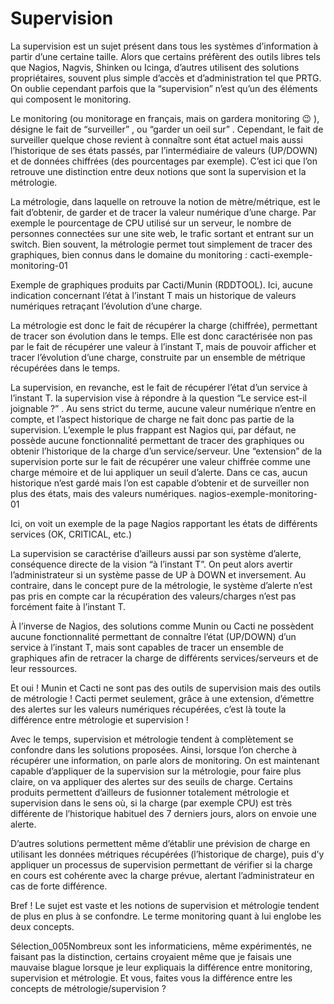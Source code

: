 # Supervision

La supervision est un sujet présent dans tous les systèmes d’information à partir d’une certaine taille. Alors que certains préfèrent des outils libres tels que Nagios, Nagvis, Shinken ou Icinga, d’autres utilisent des solutions propriétaires, souvent plus simple d’accès et d’administration tel que PRTG. On oublie cependant parfois que la “supervision” n’est qu’un des éléments qui composent le monitoring.

Le monitoring (ou monitorage en français, mais on gardera monitoring 😉 ), désigne le fait de “surveiller” , ou “garder un oeil sur” . Cependant, le fait de surveiller quelque chose revient à connaître sont état actuel mais aussi l’historique de ses états passés, par l’intermédiaire de valeurs (UP/DOWN) et de données chiffrées (des pourcentages par exemple). C’est ici que l’on retrouve une distinction entre deux notions que sont la supervision et la métrologie.

La métrologie, dans laquelle on retrouve la notion de mètre/métrique, est le fait d’obtenir, de garder et de tracer la valeur numérique d’une charge. Par exemple le pourcentage de CPU utilisé sur un serveur, le nombre de personnes connectées sur une site web, le trafic sortant et entrant sur un switch. Bien souvent, la métrologie permet tout simplement de tracer des graphiques, bien connus dans le domaine du monitoring :
cacti-exemple-monitoring-01

Exemple de graphiques produits par Cacti/Munin (RDDTOOL). Ici, aucune indication concernant l’état à l’instant T mais un historique de valeurs numériques retraçant l’évolution d’une charge.

La métrologie est donc le fait de récupérer la charge (chiffrée), permettant de tracer son évolution dans le temps. Elle est donc caractérisée non pas par le fait de récupérer une valeur à l’instant T, mais de pouvoir afficher et tracer l’évolution d’une charge, construite par un ensemble de métrique récupérées dans le temps.

La supervision, en revanche, est le fait de récupérer l’état d’un service à l’instant T. la supervision vise à répondre à la question “Le service est-il joignable ?” . Au sens strict du terme, aucune valeur numérique n’entre en compte, et l’aspect historique de charge ne fait donc pas partie de la supervision. L’exemple le plus frappant est Nagios qui, par défaut, ne possède aucune fonctionnalité permettant de tracer des graphiques ou obtenir l’historique de la charge d’un service/serveur. Une “extension” de la supervision porte sur le fait de récupérer une valeur chiffrée comme une charge mémoire et de lui appliquer un seuil d’alerte. Dans ce cas, aucun historique n’est gardé mais l’on est capable d’obtenir et de surveiller non plus des états, mais des valeurs numériques.
nagios-exemple-monitoring-01

Ici, on voit un exemple de la page Nagios rapportant les états de différents services (OK, CRITICAL, etc.)

La supervision se caractérise d’ailleurs aussi par son système d’alerte, conséquence directe de la vision “à l’instant T”. On peut alors avertir l’administrateur si un système passe de UP à DOWN et inversement. Au contraire, dans le concept pure de la métrologie, le système d’alerte n’est pas pris en compte car la récupération des valeurs/charges n’est pas forcément faite à l’instant T.

À l’inverse de Nagios, des solutions comme Munin ou Cacti ne possèdent aucune fonctionnalité permettant de connaître l’état (UP/DOWN) d’un service à l’instant T, mais sont capables de tracer un ensemble de graphiques afin de retracer la charge de différents services/serveurs et de leur ressources.

Et oui ! Munin et Cacti ne sont pas des outils de supervision mais des outils de métrologie ! Cacti permet seulement, grâce à une extension, d’émettre des alertes sur les valeurs numériques récupérées, c’est là toute la différence entre métrologie et supervision !

Avec le temps, supervision et métrologie tendent à complètement se confondre dans les solutions proposées. Ainsi, lorsque l’on cherche à récupérer une information, on parle alors de monitoring. On est maintenant capable d’appliquer de la supervision sur la métrologie, pour faire plus claire, on va appliquer des alertes sur des seuils de charge. Certains produits permettent d’ailleurs de fusionner totalement métrologie et supervision dans le sens où, si la charge (par exemple CPU) est très différente de l’historique habituel des 7 derniers jours, alors on envoie une alerte.

D’autres solutions permettent même d’établir une prévision de charge en utilisant les données métriques récupérées (l’historique de charge), puis d’y appliquer un processus de supervision permettant de vérifier si la charge en cours est cohérente avec la charge prévue, alertant l’administrateur en cas de forte différence.

Bref ! Le sujet est vaste et les notions de supervision et métrologie tendent de plus en plus à se confondre. Le terme monitoring quant à lui englobe les deux concepts.

Sélection_005Nombreux sont les informaticiens, même expérimentés, ne faisant pas la distinction, certains croyaient même que je faisais une mauvaise blague lorsque je leur expliquais la différence entre monitoring, supervision et métrologie. Et vous, faites vous la différence entre les concepts de métrologie/supervision ?